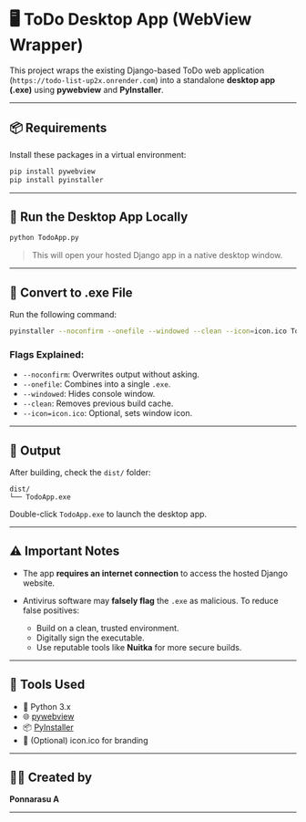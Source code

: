 # 🖥️ ToDo Desktop App (WebView Wrapper)

This project wraps the existing Django-based ToDo web application (`https://todo-list-up2x.onrender.com`) into a standalone **desktop app (.exe)** using **pywebview** and **PyInstaller**.

---

## 📦 Requirements

Install these packages in a virtual environment:

```bash
pip install pywebview
pip install pyinstaller
```

---

## 🚀 Run the Desktop App Locally

```bash
python TodoApp.py
```

> This will open your hosted Django app in a native desktop window.

---

## 🧱 Convert to .exe File

Run the following command:

```bash
pyinstaller --noconfirm --onefile --windowed --clean --icon=icon.ico TodoApp.py
```

### Flags Explained:

* `--noconfirm`: Overwrites output without asking.
* `--onefile`: Combines into a single `.exe`.
* `--windowed`: Hides console window.
* `--clean`: Removes previous build cache.
* `--icon=icon.ico`: Optional, sets window icon.

---

## 📂 Output

After building, check the `dist/` folder:

```
dist/
└── TodoApp.exe
```

Double-click `TodoApp.exe` to launch the desktop app.

---

## ⚠️ Important Notes

* The app **requires an internet connection** to access the hosted Django website.
* Antivirus software may **falsely flag** the `.exe` as malicious. To reduce false positives:

  * Build on a clean, trusted environment.
  * Digitally sign the executable.
  * Use reputable tools like **Nuitka** for more secure builds.

---

## 🧰 Tools Used

* 🐍 Python 3.x
* 🌐 [pywebview](https://pywebview.flowrl.com/)
* 📦 [PyInstaller](https://pyinstaller.org/)
* 🎨 (Optional) icon.ico for branding

---

## 👨‍💻 Created by

**Ponnarasu A**

---

